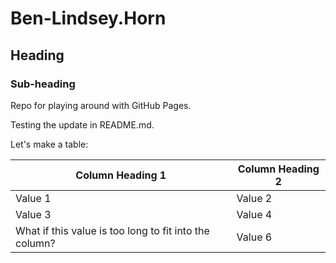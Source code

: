 # Ben-Lindsey.Horn

## Heading
### Sub-heading

Repo for playing around with GitHub Pages.

Testing the update in README.md.

Let's make a table:

Column Heading 1 | Column Heading 2
-----------------|-----------------
Value 1 | Value 2
Value 3 | Value 4
What if this value is too long to fit into the column? | Value 6